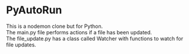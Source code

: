 # PyAutoRun

This is a nodemon clone but for Python.  
The main.py file performs actions if a file has been updated.  
The file_update.py has a class called Watcher with functions to watch
for file updates.
